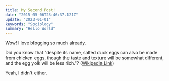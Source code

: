 ```yaml
---
title: My Second Post!
date: "2015-05-06T23:46:37.121Z"
update: "2023-01-01"
keywords: "Sociology"
summary: "Hello World"
---
```


Wow! I love blogging so much already.

Did you know that "despite its name, salted duck eggs can also be made from
chicken eggs, though the taste and texture will be somewhat different, and the
egg yolk will be less rich."?
([Wikipedia Link](https://en.wikipedia.org/wiki/Salted_duck_egg))

Yeah, I didn't either.
